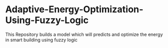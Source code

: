# Adaptive-Energy-Optimization-Using-Fuzzy-Logic
This Repository builds a model which will predicts and optimize the energy in smart building using fuzzy logic
